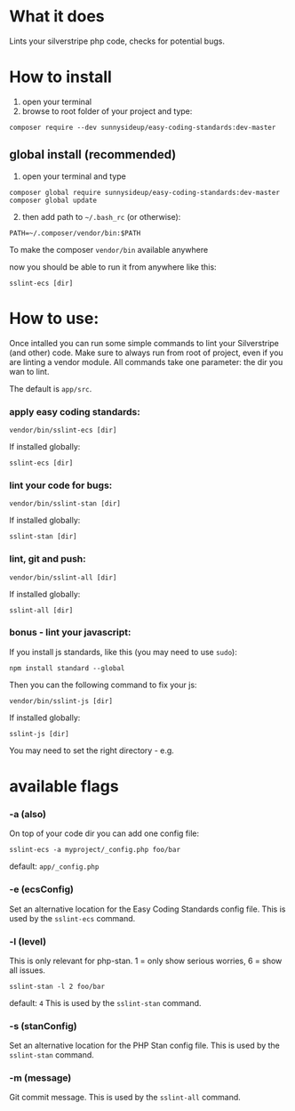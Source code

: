 # What it does

Lints your silverstripe php code, checks for potential bugs.

# How to install

1. open your terminal
2. browse to root folder of your project and type:
 ```shell
 composer require --dev sunnysideup/easy-coding-standards:dev-master
 ```

## global install (recommended)

1. open your terminal and type
```shell
composer global require sunnysideup/easy-coding-standards:dev-master
composer global update
```

2. then add path to `~/.bash_rc` (or otherwise):
```shell
PATH=~/.composer/vendor/bin:$PATH
```
To make the composer `vendor/bin` available anywhere

now you should be able to run it from anywhere like this:
```shell
sslint-ecs [dir]
```


# How to use:
Once intalled you can run some simple commands to lint your Silverstripe (and other) code.
Make sure to always run from root of project, even if you are linting a vendor module.
All commands take one parameter: the dir you wan to lint.

The default is `app/src`.


### apply easy coding standards:
```shell
vendor/bin/sslint-ecs [dir]
```

If installed globally:
```shell
sslint-ecs [dir]
```

### lint your code for bugs:
```shell
vendor/bin/sslint-stan [dir]
```

If installed globally:
```shell
sslint-stan [dir]
```


### lint, git and push:
```shell
vendor/bin/sslint-all [dir]
```

If installed globally:
```shell
sslint-all [dir]
```

### bonus - lint your javascript:
If you install js standards, like this (you may need to use `sudo`):
```shell
npm install standard --global
```

Then you can the following command to fix your js:
```shell
vendor/bin/sslint-js [dir]
```

If installed globally:
```shell
sslint-js [dir]
```
You may need to set the right directory - e.g.

# available flags

### -a (also)
On top of your code dir you can add one config file:
```shell
sslint-ecs -a myproject/_config.php foo/bar
```
default: `app/_config.php`

### -e (ecsConfig)
Set an alternative location for the Easy Coding Standards config file.
This is used by the `sslint-ecs` command.

### -l (level)
This is only relevant for php-stan.
1 = only show serious worries,
6 = show all issues.
```shell
sslint-stan -l 2 foo/bar
```
default: `4`
This is used by the `sslint-stan` command.

### -s (stanConfig)
Set an alternative location for the PHP Stan config file.
This is used by the `sslint-stan` command.

### -m (message)
Git commit message. This is used by the `sslint-all` command.
